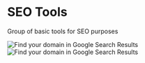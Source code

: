 SEO Tools
=========

Group of basic tools for SEO purposes

![Find your domain in Google Search Results](http://imgur.com/pOV3N4m "Google Search Sesults")
![Find your domain in Google Search Results](http://imgur.com/ZoRk8TF "Google Search Sesults")
